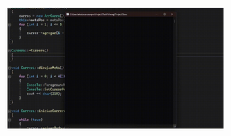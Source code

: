 ![Demo](https://github.com/DominikMendoza/Algoritmos-minerva/blob/main/assets/week-04-2b-2025-09-19.gif)